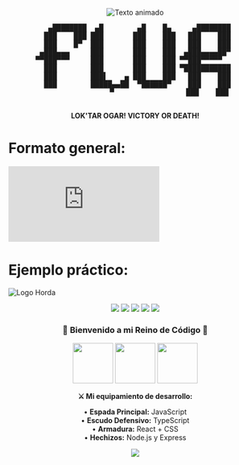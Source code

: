 <p align="center">
  <img src="https://readme-typing-svg.demolab.com?font=Fira+Code&weight=600&size=30&duration=4000&pause=1000&color=38BCBA&center=true&vCenter=true&width=600&lines=Hola+%F0%9F%91%8B+Soy+[Tu+Nombre];Desarrollador+Web;Apasionado+por+la+Tecnolog%C3%ADa;Y+World+of+Warcraft+%F0%9F%8F%81" alt="Texto animado" />
</p>

<p align="center">
  <pre align="center">
   ▄████████  ▄█        ▄█    █▄     ▄████████ 
  ███    ███ ███       ███    ███   ███    ███ 
  ███    █▀  ███       ███    ███   ███    ███ 
 ▄███▄▄▄     ███       ███    ███  ▄███▄▄▄▄██▀ 
▀▀███▀▀▀     ███       ███    ███ ▀▀███▀▀▀▀▀   
  ███        ███       ███    ███ ▀███████████ 
  ███        ███▌    ▄ ███    ███   ███    ███ 
  ███        █████▄▄██  ▀██████▀    ███    ███ 
                 ▀                 ███    ███ 
  </pre>
</p>

<p align="center">
  <strong>LOK'TAR OGAR! VICTORY OR DEATH!</strong>
</p>

# Formato general:
![Texto alternativo](https://github.com/usuario/repositorio/raw/rama/ruta/imagen.ext)

# Ejemplo práctico:
![Logo Horda]([https://github.com/tuusuario/turepositorio/raw/main/images/horda-logo.png](https://wow-archive.fandom.com/es/wiki/Horda?file=Lahorda.jpg))

<p align="center">
  <img src="https://img.shields.io/badge/JavaScript-F7DF1E?style=for-the-badge&logo=javascript&logoColor=black" />
  <img src="https://img.shields.io/badge/HTML5-E34F26?style=for-the-badge&logo=html5&logoColor=white" />
  <img src="https://img.shields.io/badge/CSS3-1572B6?style=for-the-badge&logo=css3&logoColor=white" />
  <img src="https://img.shields.io/badge/Python-3776AB?style=for-the-badge&logo=python&logoColor=white" />
  <img src="https://img.shields.io/badge/Escudo-React-61DAFB?style=for-the-badge&logo=react&logoColor=white&labelColor=000000" />
</p>


<h3 align="center">
  🏰 Bienvenido a mi Reino de Código 🏰
</h3>

<p align="center">
  <img src="https://media.giphy.com/media/l0HlG8vJXW0X5yq4o/giphy.gif](https://i.redd.it/5dxdg639pubb1.gif" width="80" />
  <img src="https://media.giphy.com/media/3o7TKsQ8UQ4l4LhGz6/giphy.gif" width="80" />
  <img src="https://media.giphy.com/media/l0HlG8vJXW0X5yq4o/giphy.gif" width="80" />
</p>

<p align="center">
  <strong>⚔️ Mi equipamiento de desarrollo:</strong>
</p>

<p align="center">
  • <strong>Espada Principal:</strong> JavaScript<br/>
  • <strong>Escudo Defensivo:</strong> TypeScript<br/>
  • <strong>Armadura:</strong> React + CSS<br/>
  • <strong>Hechizos:</strong> Node.js y Express
</p>

<p align="center">
  <img src="https://github-readme-stats.vercel.app/api?username=TU_USUARIO&show_icons=true&theme=dark" />
</p>
